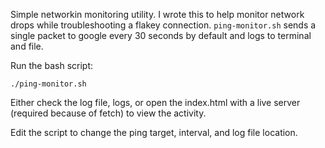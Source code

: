 Simple networkin monitoring utility. I wrote this to help monitor network drops while troubleshooting a flakey connection. `ping-monitor.sh` sends a single packet to google every 30 seconds by default and logs to terminal and file.

Run the bash script:

`./ping-monitor.sh`

Either check the log file, logs, or open the index.html with a live server (required because of fetch) to view the activity.

Edit the script to change the ping target, interval, and log file location.
